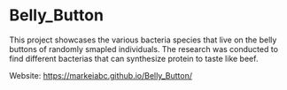 # Belly_Button

This project showcases the various bacteria species that live on the belly buttons of randomly smapled individuals. The research was conducted to find different bacterias that can synthesize protein to taste like beef. 

Website: https://markeiabc.github.io/Belly_Button/

